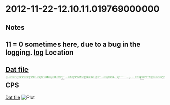 2012-11-22-12.10.11.019769000000
==========

Notes
-----
11 = 0 sometimes here, due to a bug in the logging.
[log](log)
Location
---------
[Dat file](Location.dat)
![Plot](Location.png)
CPS
---------
[Dat file](CPS.dat)
![Plot](CPS.png)
